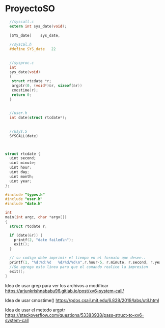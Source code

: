 # ProyectoSO




``` c
  //syscall.c
  extern int sys_date(void);
  
  [SYS_date]    sys_date,
  
  //syscal.h
  #define SYS_date   22
  
  
  //sysproc.c
  int
  sys_date(void)
  {
   struct rtcdate *r;
   argptr(0, (void*)&r, sizeof(&r))
   cmostime(r);
   return 0;
  }
  
  
  //user.h
  int date(struct rtcdate*);
  
  
  //usys.S
  SYSCALL(date)

    
```



```c
struct rtcdate {
  uint second;
  uint minute;
  uint hour;
  uint day;
  uint month;
  uint year;
};


```



```c
#include "types.h"
#include "user.h"
#include "date.h"

int
main(int argc, char *argv[])
{
  struct rtcdate r;

  if (date(&r)) {
    printf(2, "date failed\n");
    exit();
  }

  // su codigo debe imprimir el tiempo en el formato que desee..
  printf(1, "%d:%d:%d   %d/%d/%d\n",r.hour-5, r.minute, r.second, r.year, r.month, r.day);
  //Se agrega esta linea para que el comando realice la impresion
  exit();
}

```
Idea de usar grep para ver los archivos a modificar
https://arjunkrishnababu96.gitlab.io/post/xv6-system-call/

Idea de usar cmostime()
https://pdos.csail.mit.edu/6.828/2019/labs/util.html

Idea de usar el metodo argptr  
https://stackoverflow.com/questions/53383938/pass-struct-to-xv6-system-call
